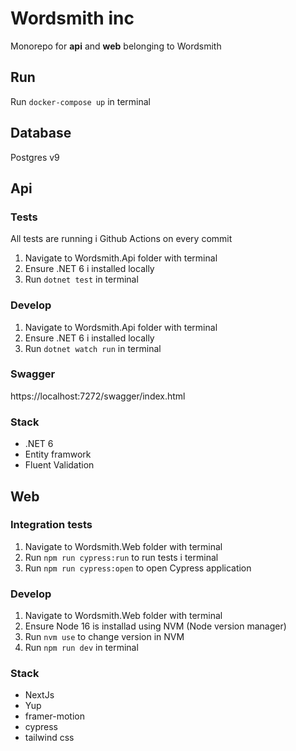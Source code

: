 # Wordsmith inc

Monorepo for **api** and **web** belonging to Wordsmith

## Run
Run `docker-compose up` in terminal

## Database
Postgres v9

## Api

### Tests
All tests are running i Github Actions on every commit

1. Navigate to Wordsmith.Api folder with terminal
2. Ensure .NET 6 i installed locally
3. Run `dotnet test` in terminal

### Develop
1. Navigate to Wordsmith.Api folder with terminal
2. Ensure .NET 6 i installed locally
3. Run `dotnet watch run` in terminal

### Swagger
https://localhost:7272/swagger/index.html

### Stack
- .NET 6 
- Entity framwork
- Fluent Validation

## Web

### Integration tests
1. Navigate to Wordsmith.Web folder with terminal
2. Run `npm run cypress:run` to run tests i terminal
3. Run `npm run cypress:open` to open Cypress application

### Develop
1. Navigate to Wordsmith.Web folder with terminal
2. Ensure Node 16 is installad using NVM (Node version manager)
3. Run `nvm use` to change version in NVM
4. Run `npm run dev` in terminal

### Stack
- NextJs
- Yup
- framer-motion
- cypress
- tailwind css
